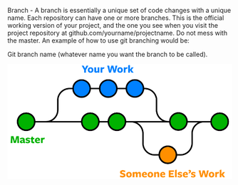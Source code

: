Branch - A branch is essentially a unique set of code changes with a unique name. Each repository can have one or more branches.
This is the official working version of your project, and the one you see when you visit the project repository at github.com/yourname/projectname. 
Do not mess with the master. An example of how to use git branching would be:

Git branch name (whatever name you want the branch to be called).

![img.png](branch.png)